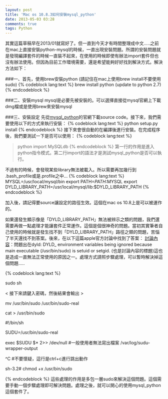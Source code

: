 ```yaml
---
layout: post
title: 'Mac os 10.8.3如何安裝mysql_python'
date: 2013-05-03 03:28
comments: true
tags: Python
---
```


其實這篇草稿早在2013/01就寫好了。但一直到今天才有時間整理成中文.....之前在mac上直接安裝python-mysql的時候，一直出現安裝問題。所謂的安裝問題就是發現編譯套件的時候一直裝不起來，在使用的時候即使有辦法import套件但也沒有辦法使用。但因為目前工作環境需要，還是希望能夠好好找到解決方式。解決方法如下：
<!--more-->
###一、首先，使用brew安裝python
(請記住在mac上使用brew install不要使用sudo)
{% codeblock lang:text %}
brew install python  (update to python 2.7)
{% endcodeblock %}

###二、安裝mysql
mysql是必要先被安裝的。可以選擇直接從mysql官網上下載dmg檔或是使用brew來安裝mysql

###三、安裝設定
先從[mysql_python](http://mysql-python.sourceforge.net/)的官網下載source code。接下來，我們需要使用以下的方式來執行安裝：
{% codeblock lang:text %}
python setup.py install
{% endcodeblock %}
接下來會很自動的在編譯後進行安裝。在完成程序後，我們要測試一下是否可以使用：
{% codeblock lang:text %}
> python
> import MySQLdb
{% endcodeblock %}
第一行的作用是進入python指令模式。第二行import的語法才是測試mysql_python是否可以執行。

不過有的時候，會發現某些library無法被載入。所以需要再加幾行到 .bash_profile或是.profile之中...
{% codeblock lang:text %}
MYSQL=/usr/local/mysql/bin
export PATH=$PATH:$MYSQL
export DYLD_LIBRARY_PATH=/usr/local/mysql/lib:$DYLD_LIBRARY_PATH
{% endcodeblock %}

加入後，請記得要source讓設定的路徑生效。這個在mac os 10.8上是可以被運作的。

如果還發生顯示像是「DYLD_LIBRARY_PATH」無法被辨示之類的問題，我們還需要再做一點處理才能讓套件正常運作。這個是個很神奇的問題。當初其實筆者自己使用的時候就是發生找不到「DYLD_LIBRARY_PATH」路徑之類的問題，苦惱了半天還找不到答案。後來，在以下這篇apple官方討論中找到了答案：
[討論內容](https://discussions.apple.com/thread/4143805?start=45&tstart=0)：問題出在dyld: DYLD_ environment variables being ignored because main executable (/usr/bin/sudo) is setuid or setgid. (也是討論內容的標題)這也是造成一直無法正常使用的原因之一。處理方式請照步驟處理，可以暫時解決掉這個問題.....

{% codeblock lang:text %}

sudo sh

< 接下來請鍵入密碼，然後結果會輸出 >

mv /usr/bin/sudo /usr/bin/sudo-real

cat > /usr/bin/sudo

#!/bin/sh

SUDU=/usr/bin/sudo-real

exec $SUDU $* 2>> /dev/null   #一般使用者無法寫出檔案 /var/log/sudu-wrapper-output

^C #不要懷疑，這行是ctrl+c進行跳出動作

sh-3.2# chmod +x /usr/bin/sudo

{% endcodeblock %}
這些處理的作用是多包一層sudo來解決這個問題。這個需要手動一個步驟處理即可解決問題。處理之後，就可以開心的使用mysql_python這個套件了。